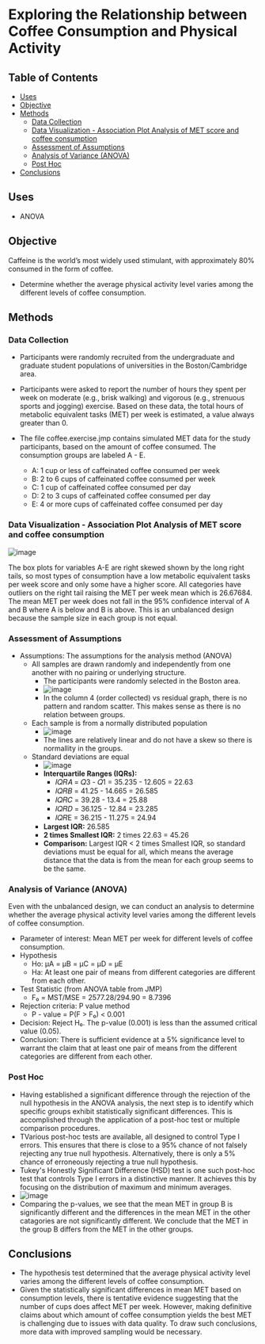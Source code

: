 # Exploring the Relationship between Coffee Consumption and Physical Activity

## Table of Contents
- [Uses](#uses)
- [Objective](#objective)
- [Methods](#methods)
  - [Data Collection](#data-collection)
  - [Data Visualization - Association Plot Analysis of MET score and coffee consumption](#data-visualization---association-plot-analysis-of-met-score-and-coffee-consumption)
  - [Assessment of Assumptions](#assessment-of-assumptions)
  - [Analysis of Variance (ANOVA)](#analysis-of-variance-anova)
  - [Post Hoc](#post-hoc)
- [Conclusions](#conclusions)
  
## Uses
- ANOVA

## Objective
Caffeine is the world’s most widely used stimulant, with approximately 80% consumed in the form of coffee. 
- Determine whether the average physical activity level varies among the different levels of coffee consumption.

## Methods
### Data Collection
- Participants were randomly recruited from the undergraduate and graduate student populations of universities in the Boston/Cambridge area.
- Participants were asked to report the number of hours they spent per week on moderate (e.g., brisk walking) and vigorous (e.g., strenuous sports and jogging) exercise. Based on these data, the total hours of metabolic equivalent tasks (MET) per week is estimated, a value always greater than 0. 
- The file coffee.exercise.jmp contains simulated MET data for the study participants, based on the amount of coffee consumed. The consumption groups are labeled A - E.

  - A: 1 cup or less of caffeinated coffee consumed per week
  - B: 2 to 6 cups of caffeinated coffee consumed per week
  - C: 1 cup of caffeinated coffee consumed per day
  - D: 2 to 3 cups of caffeinated coffee consumed per day
  - E: 4 or more cups of caffeinated coffee consumed per day

### Data Visualization - Association Plot Analysis of MET score and coffee consumption
![image](https://github.com/4nuG/Statistical-Analysis/blob/main/Hypothesis%20Testing%20-%20Proportions/Screenshot%202024-02-01%20at%203.13.01%20PM.png)

The box plots for variables A-E are right skewed shown by the long right tails, so most types of consumption have a low metabolic equivalent tasks per week score and only some have a higher score. All categories have outliers on the right tail raising the MET per week mean which is 26.67684. The mean MET per week does not fall in the 95% confidence interval of A and B where A is below and B is above. This is an unbalanced design because the sample size in each group is not equal.

### Assessment of Assumptions 
- Assumptions: The assumptions for the analysis method (ANOVA)
  - All samples are drawn randomly and independently from one another with no pairing or underlying structure.
    - The participants were randomly selected in the Boston area.
    - ![image](https://github.com/4nuG/Statistical-Analysis/blob/main/ANOVA/Screenshot%202024-02-01%20at%203.33.51%20PM.png)
    - In the column 4 (order collected) vs residual graph, there is no pattern and random scatter. This makes sense as there is no relation between groups.
  - Each sample is from a normally distributed population
    - ![image](https://github.com/4nuG/Statistical-Analysis/blob/main/ANOVA/Screenshot%202024-02-01%20at%203.42.23%20PM.png)
    - The lines are relatively linear and do not have a skew so there is normallity in the groups.
  - Standard deviations are equal
    - ![image](https://github.com/4nuG/Statistical-Analysis/blob/main/ANOVA/Screenshot%202024-02-01%20at%203.46.42%20PM.png)
    - **Interquartile Ranges (IQRs):**
      - 𝐼𝑄𝑅𝐴 = 𝑄3 - 𝑄1 = 35.235 - 12.605 = 22.63
      - 𝐼𝑄𝑅𝐵 = 41.25 - 14.665 = 26.585
      - 𝐼𝑄𝑅𝐶 = 39.28 - 13.4 = 25.88
      - 𝐼𝑄𝑅𝐷 = 36.125 - 12.84 = 23.285
      - 𝐼𝑄𝑅E = 36.215 - 11.275 = 24.94
    - **Largest IQR:** 26.585
    - **2 times Smallest IQR:** 2 times 22.63 = 45.26
    - **Comparison:** Largest IQR < 2 times Smallest IQR, so standard deviations must be equal for all, which means the average distance that the data is from the mean for each group seems to be the same.
      
### Analysis of Variance (ANOVA)
Even with the unbalanced design, we can conduct an analysis to determine whether the average physical activity level varies among the different levels of coffee consumption.
- Parameter of interest: Mean MET per week for different levels of coffee consumption.     
- Hypothesis
  - Ho: μA = μB = μC = μD = μE
  - Ha: At least one pair of means from different categories are different from each other.
- Test Statistic (from ANOVA table from JMP)
  - F₀ = MST/MSE = 2577.28/294.90 = 8.7396
- Rejection criteria: P value method
  - P - value = P(F > F₀) < 0.001
- Decision: Reject H₀. The p-value (0.001) is less than the assumed critical value (0.05).
- Conclusion: There is sufficient evidence at a 5% significance level to warrant the claim that at least one pair of means from the different categories are different from each other.
  
### Post Hoc
- Having established a significant difference through the rejection of the null hypothesis in the ANOVA analysis, the next step is to identify which specific groups exhibit statistically significant differences. This is accomplished through the application of a post-hoc test or multiple comparison procedures.
- TVarious post-hoc tests are available, all designed to control Type I errors. This ensures that there is close to a 95% chance of not falsely rejecting any true null hypothesis. Alternatively, there is only a 5% chance of erroneously rejecting a true null hypothesis.
- Tukey's Honestly Significant Difference (HSD) test is one such post-hoc test that controls Type I errors in a distinctive manner. It achieves this by focusing on the distribution of maximum and minimum averages.
- ![image](https://github.com/4nuG/Statistical-Analysis/blob/main/ANOVA/Screenshot%202024-02-01%20at%205.54.55%20PM.png)
- Comparing the p-values, we see that the mean MET in group B is significantly different and the differences in the mean MET in the other catagories are not significantly different. We conclude that the MET in the group B differs from the MET in the other groups.
  
## Conclusions
- The hypothesis test determined that the average physical activity level varies among the different levels of coffee consumption.
- Given the statistically significant differences in mean MET based on consumption levels, there is tentative evidence suggesting that the number of cups does affect MET per week. However, making definitive claims about which amount of coffee consumption yields the best MET is challenging due to issues with data quality. To draw such conclusions, more data with improved sampling would be necessary.
